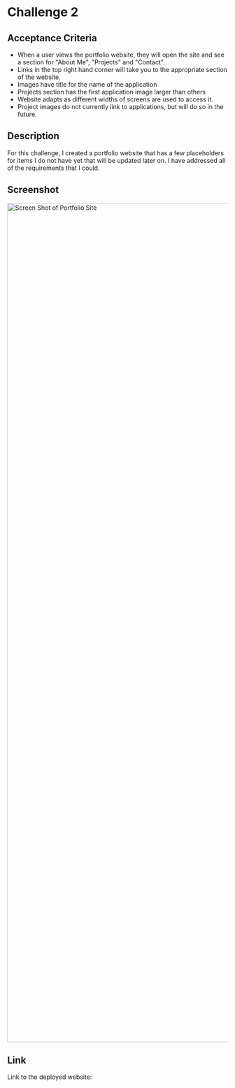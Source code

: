 # Challenge 2
## Acceptance Criteria
- When a user views the portfolio website, they will open the site and see a section for "About Me", "Projects" and "Contact".
- Links in the top right hand corner will take you to the appropriate section of the website. 
- Images have title for the name of the application
- Projects section has the first application image larger than others
- Website adapts as different widths of screens are used to access it. 
- Project images do not currently link to applications, but will do so in the future.

## Description
For this challenge, I created a portfolio website that has a few placeholders for items I do not have yet that will be updated later on. I have addressed all of the requirements that I could. 

## Screenshot
<img width="1920" alt="Screen Shot of Portfolio Site" src=""/>
<h2> Link </h2>
Link to the deployed website: 
